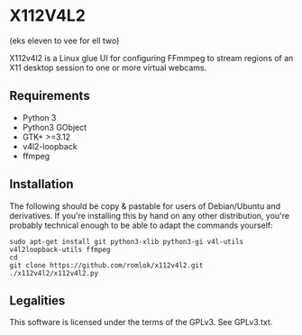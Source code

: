 X112V4L2
========

(eks eleven to vee for ell two)

X112v4l2 is a Linux glue UI for configuring FFmmpeg to stream regions of an X11 desktop session to one or more virtual webcams.

Requirements
------------

* Python 3
* Python3 GObject
* GTK+ >=3.12
* v4l2-loopback
* ffmpeg

Installation
------------

The following should be copy & pastable for users of Debian/Ubuntu and derivatives. If you're installing this by hand on any other distribution, you're probably technical enough to be able to adapt the commands yourself:

```
sudo apt-get install git python3-xlib python3-gi v4l-utils v4l2loopback-utils ffmpeg
cd
git clone https://github.com/romlok/x112v4l2.git
./x112v4l2/x112v4l2.py
```

Legalities
----------

This software is licensed under the terms of the GPLv3. See GPLv3.txt.
